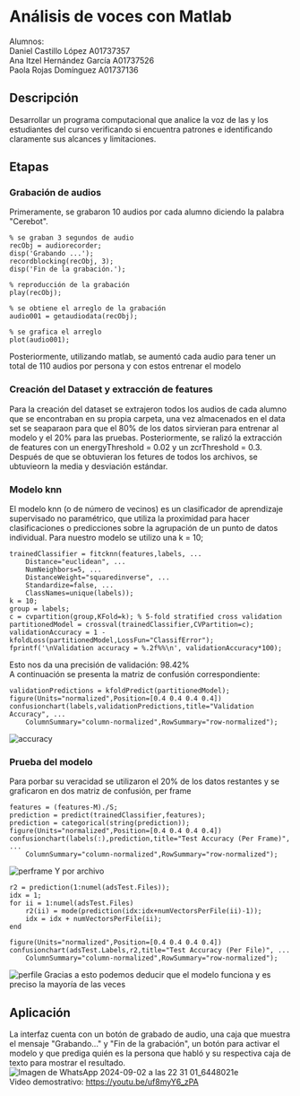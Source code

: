 # Análisis de voces con Matlab
Alumnos: </br>
 Daniel Castillo López A01737357 </br>
 Ana Itzel Hernández García A01737526 </br>
 Paola Rojas Domínguez A01737136 </br>
 ## Descripción
Desarrollar un programa computacional que analice la voz de las y los estudiantes del curso verificando si encuentra patrones e identificando claramente sus alcances y limitaciones.
## Etapas
### Grabación de audios
Primeramente, se grabaron 10 audios por cada alumno diciendo la palabra "Cerebot".
```
% se graban 3 segundos de audio
recObj = audiorecorder;
disp('Grabando ...');
recordblocking(recObj, 3);
disp('Fin de la grabación.');

% reproducción de la grabación
play(recObj);

% se obtiene el arreglo de la grabación
audio001 = getaudiodata(recObj);

% se grafica el arreglo
plot(audio001);
```
Posteriormente, utilizando matlab, se aumentó cada audio para tener un total de 110 audios por persona y con estos entrenar el modelo
### Creación del Dataset y extracción de features
Para la creación del dataset se extrajeron todos los audios de cada alumno que se encontraban en su propia carpeta, una vez almacenados en el data set se seaparaon para que el 80% de los datos sirvieran para entrenar al modelo y el 20% para las pruebas.
Posteriormente, se ralizó la extracción de features con un energyThreshold = 0.02 y un zcrThreshold = 0.3. Después de que se obtuvieran los fetures de todos los archivos, se ubtuvieorn la media y desviación estándar.
### Modelo knn
El modelo knn (o de número de vecinos) es un clasificador de aprendizaje supervisado no paramétrico, que utiliza la proximidad para hacer clasificaciones o predicciones sobre la agrupación de un punto de datos individual. Para nuestro modelo se utilizo una k = 10;
```
trainedClassifier = fitcknn(features,labels, ...
    Distance="euclidean", ...
    NumNeighbors=5, ...
    DistanceWeight="squaredinverse", ...
    Standardize=false, ...
    ClassNames=unique(labels));
k = 10;
group = labels;
c = cvpartition(group,KFold=k); % 5-fold stratified cross validation
partitionedModel = crossval(trainedClassifier,CVPartition=c);
validationAccuracy = 1 - kfoldLoss(partitionedModel,LossFun="ClassifError");
fprintf('\nValidation accuracy = %.2f%%\n', validationAccuracy*100);
```
Esto nos da una precisión de validación: 98.42% </br>
A continuación se presenta la matriz de confusión correspondiente:
```
validationPredictions = kfoldPredict(partitionedModel);
figure(Units="normalized",Position=[0.4 0.4 0.4 0.4])
confusionchart(labels,validationPredictions,title="Validation Accuracy", ...
    ColumnSummary="column-normalized",RowSummary="row-normalized");
```
![accuracy](https://github.com/user-attachments/assets/7aa21282-16b3-4587-812a-693ba98475c8)
### Prueba del modelo
Para porbar su veracidad se utilizaron el 20% de los datos restantes y se graficaron en dos matriz de confusión, per frame
```
features = (features-M)./S;
prediction = predict(trainedClassifier,features);
prediction = categorical(string(prediction));
figure(Units="normalized",Position=[0.4 0.4 0.4 0.4])
confusionchart(labels(:),prediction,title="Test Accuracy (Per Frame)", ...
    ColumnSummary="column-normalized",RowSummary="row-normalized");
```
![perframe](https://github.com/user-attachments/assets/f0bd7f2a-ffd7-43a4-9eaa-253cfc42e2da)
Y por archivo
```
r2 = prediction(1:numel(adsTest.Files));
idx = 1;
for ii = 1:numel(adsTest.Files)
    r2(ii) = mode(prediction(idx:idx+numVectorsPerFile(ii)-1));
    idx = idx + numVectorsPerFile(ii);
end

figure(Units="normalized",Position=[0.4 0.4 0.4 0.4])
confusionchart(adsTest.Labels,r2,title="Test Accuracy (Per File)", ...
    ColumnSummary="column-normalized",RowSummary="row-normalized");
```
![perfile](https://github.com/user-attachments/assets/93cc6dbe-0013-4bbb-88a7-55a05f2a2fcc)
Gracias a esto podemos deducir que el modelo funciona y es preciso la mayoría de las veces
## Aplicación
La interfaz cuenta con un botón de grabado de audio, una caja que muestra el mensaje "Grabando..." y "Fin de la grabación", un botón para activar el modelo y que prediga quién es la persona que habló y su respectiva caja de texto para mostrar el resultado.
![Imagen de WhatsApp 2024-09-02 a las 22 31 01_6448021e](https://github.com/user-attachments/assets/1a3ecc18-44ff-44a5-b068-e441f46b0949)
</br>Video demostrativo: https://youtu.be/uf8myY6_zPA

